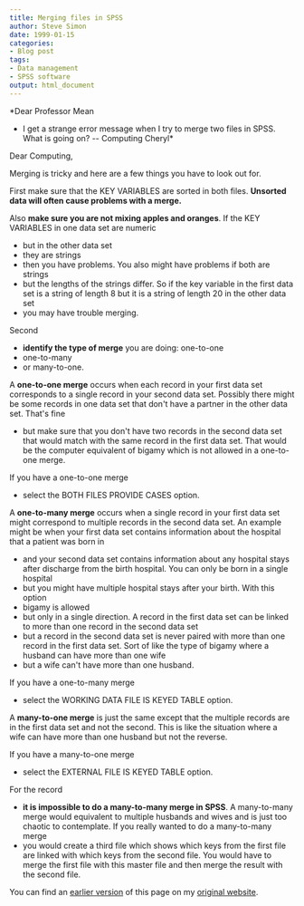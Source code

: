 ```yaml
---
title: Merging files in SPSS
author: Steve Simon
date: 1999-01-15
categories:
- Blog post
tags:
- Data management
- SPSS software
output: html_document
---
```


*Dear Professor Mean
- I get a strange error message when I try to merge two files in SPSS. What is going on? \-- Computing Cheryl*

<!---More--->

Dear Computing,

Merging is tricky and here are a few things you have to look out for.

First make sure that the KEY VARIABLES are sorted in both files. **Unsorted data will often cause problems with a merge.**

Also **make sure you are not mixing apples and oranges**. If the KEY VARIABLES in one data set are numeric
- but in the other data set
- they are strings
- then you have problems. You also might have problems if both are strings
- but the lengths of the strings differ. So if the key variable in the first data set is a string of length 8 but it is a string of length 20 in the other data set
- you may have trouble merging.

Second
- **identify the type of merge** you are doing: one-to-one
- one-to-many
- or many-to-one.
 
A **one-to-one merge** occurs when each record in your first data set corresponds to a single record in your second data set. Possibly there might be some records in one data set that don't have a partner in the other data set. That's fine
- but make sure that you don't have two records in the second data set that would match with the same record in the first data set. That would be the computer equivalent of bigamy which is not allowed in a one-to-one merge.
 
If you have a one-to-one merge
- select the BOTH FILES PROVIDE CASES
option.
>
A **one-to-many merge** occurs when a single record in your first data set might correspond to multiple records in the second data set. An example might be when your first data set contains information about the hospital that a patient was born in
- and your second data set contains information about any hospital stays after discharge from the birth hospital. You can only be born in a single hospital
- but you might have multiple hospital stays after your birth. With this option
- bigamy is allowed
- but only in a single direction. A record in the first data set can be linked to more than one record in the second data set
- but a record in the second data set is never paired with more than one record in the first data set. Sort of like the type of bigamy where a husband can have more than one wife
- but a wife can't have more than one husband.

If you have a one-to-many merge
- select the WORKING DATA FILE IS KEYED TABLE option.
 
A **many-to-one merge** is just the same except that the multiple records are in the first data set and not the second. This is like the situation where a wife can have more than one husband but not the reverse.

If you have a many-to-one merge
- select the EXTERNAL FILE IS KEYED TABLE option.

For the record
- **it is impossible to do a many-to-many merge in SPSS**. A many-to-many merge would equivalent to multiple husbands and wives and is just too chaotic to contemplate. If you really wanted to do a many-to-many merge
- you would create a third file which shows which keys from the first file are linked with which keys from the second file. You would have to merge the first file with this master file and then merge the result with the second file.

You can find an [earlier version][sim1] of this page on my [original website][sim2].

[sim1]: http://www.pmean.com/99/merging.html
[sim2]: http://www.pmean.com/original_site.html
